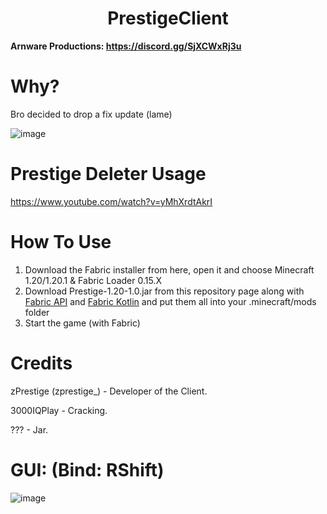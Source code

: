 <h1 align="center">PrestigeClient</h1>

**Arnware Productions: https://discord.gg/SjXCWxRj3u**

# Why?
Bro decided to drop a fix update (lame)

![image](https://media.discordapp.net/attachments/1212733886426251285/1213421739846008853/axtlLpp.png?ex=65f56a0f&is=65e2f50f&hm=64541da7f18f0e281d936deaa2037194865b3e994da6d1f4f0afe52a142236d8&=&format=webp&quality=lossless&width=1350&height=652)

# Prestige Deleter Usage

https://www.youtube.com/watch?v=yMhXrdtAkrI

# How To Use
1. Download the Fabric installer from here, open it and choose Minecraft 1.20/1.20.1 & Fabric Loader 0.15.X
2. Download Prestige-1.20-1.0.jar from this repository page along with [Fabric API](https://modrinth.com/mod/fabric-api) and [Fabric Kotlin](https://modrinth.com/mod/fabric-language-kotlin) and put them all into your .minecraft/mods folder
3. Start the game (with Fabric)

# Credits
zPrestige (zprestige_) - Developer of the Client.

3000IQPlay - Cracking.

??? - Jar.

# GUI: (Bind: RShift)

![image](https://media.discordapp.net/attachments/1176517982697046107/1213416676566106132/Fi1EgMl.png?ex=65f56557&is=65e2f057&hm=eb5d74bb7f997d1d1cd4c3ef9d5b8cd0c692c19159b12698990b21ad25df1c10&=&format=webp&quality=lossless&width=1659&height=934)
